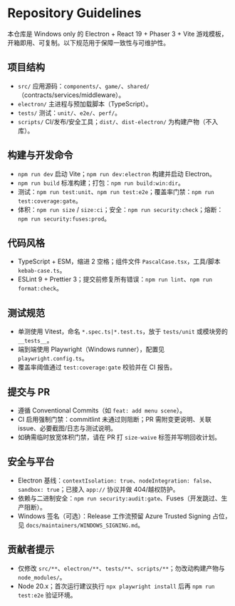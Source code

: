 # Repository Guidelines

本仓库是 Windows only 的 Electron + React 19 + Phaser 3 + Vite 游戏模板，开箱即用、可复制。以下规范用于保障一致性与可维护性。

## 项目结构
- `src/` 应用源码：`components/`、`game/`、`shared/`（contracts/services/middleware）。
- `electron/` 主进程与预加载脚本（TypeScript）。
- `tests/` 测试：`unit/`、`e2e/`、`perf/`。
- `scripts/` CI/发布/安全工具；`dist/`、`dist-electron/` 为构建产物（不入库）。

## 构建与开发命令
- `npm run dev` 启动 Vite；`npm run dev:electron` 构建并启动 Electron。
- `npm run build` 标准构建；打包：`npm run build:win:dir`。
- 测试：`npm run test:unit`、`npm run test:e2e`；覆盖率门禁：`npm run test:coverage:gate`。
- 体积：`npm run size` / `size:ci`；安全：`npm run security:check`；熔断：`npm run security:fuses:prod`。

## 代码风格
- TypeScript + ESM，缩进 2 空格；组件文件 `PascalCase.tsx`，工具/脚本 `kebab-case.ts`。
- ESLint 9 + Prettier 3；提交前修复所有错误：`npm run lint`、`npm run format:check`。

## 测试规范
- 单测使用 Vitest，命名 `*.spec.ts|*.test.ts`，放于 `tests/unit` 或模块旁的 `__tests__`。
- 端到端使用 Playwright（Windows runner），配置见 `playwright.config.ts`。
- 覆盖率阈值通过 `test:coverage:gate` 校验并在 CI 报告。

## 提交与 PR
- 遵循 Conventional Commits（如 `feat: add menu scene`）。
- CI 启用强制门禁：commitlint 未通过则阻断；PR 需附变更说明、关联 issue、必要截图/日志与测试说明。
- 如确需临时放宽体积门禁，请在 PR 打 `size-waive` 标签并写明回收计划。

## 安全与平台
- Electron 基线：`contextIsolation: true`、`nodeIntegration: false`、`sandbox: true`；已接入 `app://` 协议并做 404/越权防护。
- 依赖与二进制安全：`npm run security:audit:gate`、Fuses（开发跳过、生产阻断）。
- Windows 签名（可选）：Release 工作流预留 Azure Trusted Signing 占位，见 `docs/maintainers/WINDOWS_SIGNING.md`。

## 贡献者提示
- 仅修改 `src/**`、`electron/**`、`tests/**`、`scripts/**`；勿改动构建产物与 `node_modules/`。
- Node 20.x；首次运行建议执行 `npx playwright install` 后再 `npm run test:e2e` 验证环境。

